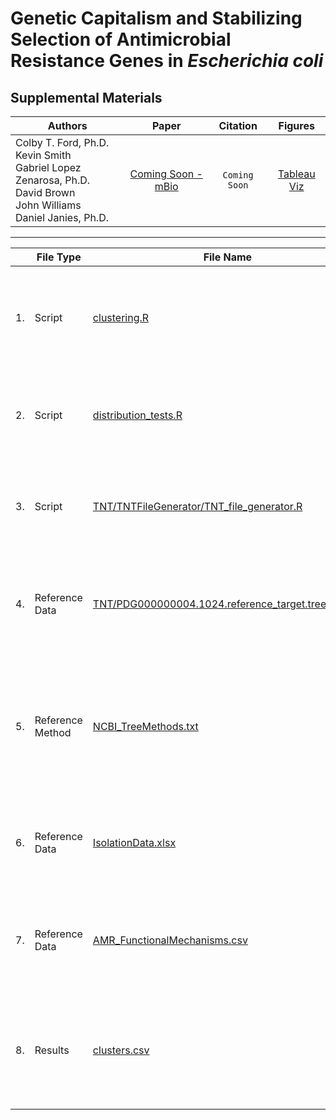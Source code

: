 # Genetic Capitalism and Stabilizing Selection of Antimicrobial Resistance Genes in _Escherichia coli_
## Supplemental Materials

|                                              Authors                                              |    Paper    |   Citation  | Figures |
|-------------------------------------------------------------------------------------------------|:-----------:|:-----------:|:--------:|
| Colby T. Ford, Ph.D.<br>Kevin Smith<br>Gabriel Lopez Zenarosa, Ph.D.<br>David Brown<br>John Williams<br>Daniel Janies, Ph.D. | [Coming Soon - mBio](#) | ```Coming Soon``` | [Tableau Viz](https://public.tableau.com/profile/cford38#!/vizhome/E_coliGenotypeSetsViz/GeneticCapitalism) |

-------------------------------------

|     | File Type        | File Name                                                                                                | Description                                                                                                                                                          |
|-----|------------------|----------------------------------------------------------------------------------------------------------|----------------------------------------------------------------------------------------------------------------------------------------------------------------------|
| 1.  | Script           | [clustering.R](clustering.R)                                                                             | Script for performing cluster analysis of AMR genotype gains and losses.                                                                                             |
| 2.  | Script           | [distribution_tests.R](distribution_tests.R)                                                             | Script for performing distribution tests by AMR group & resistance mechanism.                                                                                        |
| 3.  | Script           | [TNT/TNTFileGenerator/TNT_file_generator.R](TNT/TNTFileGenerator/TNT_file_generator.R)                   | Script for generating the data file for the TNT-based phylogenetic analysis.                                                                                         |
| 4.  | Reference Data   | [TNT/PDG000000004.1024.reference_target.tree.newick](TNT/PDG000000004.1024.reference_target.tree.newick) | Reference Tree from NCBI. (Current PDG trees for _E. coli_ can be found [here](https://ftp.ncbi.nlm.nih.gov/pathogen/Results/Escherichia_coli_Shigella/).)                |
| 5.  | Reference Method | [NCBI_TreeMethods.txt](NCBI_TreeMethods.txt)                                                             | Information of the NCBI processing pipeline for generating the SNP trees. (Can also be found on NCBI's site [here](https://ftp.ncbi.nlm.nih.gov/pathogen/Methods.txt).) |
| 6.  | Reference Data   | [IsolationData.xlsx](IsolationData.xlsx)                                                                 | Roll-Up of Isolation Metadata (Source country, organism, etc.)                                                                                                       |
| 7.  | Reference Data   | [AMR_FunctionalMechanisms.csv](AMR_FunctionalMechanisms.csv)                                             | Functional mechanisms of the 409 AMR genotypes in this study. (From [CARD](https://card.mcmaster.ca/))                                                               |
| 8.  | Results          | [clusters.csv](clusters.csv)                                                                             | Resulting AMR genotype clusters from the cluster analysis of gains and losses.                                                                                       |
